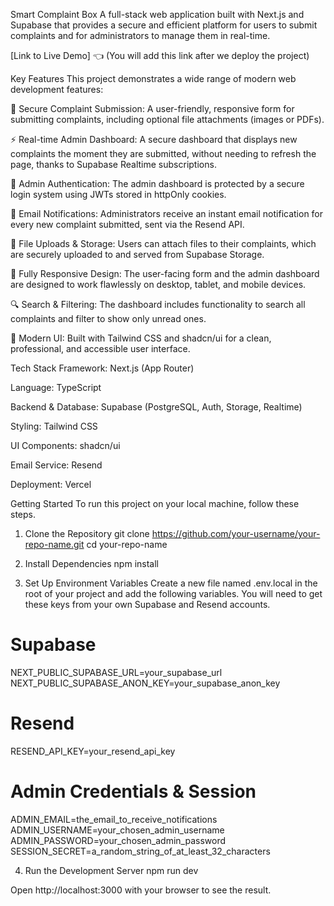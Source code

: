 Smart Complaint Box
A full-stack web application built with Next.js and Supabase that provides a secure and efficient platform for users to submit complaints and for administrators to manage them in real-time.

[Link to Live Demo] 👈 (You will add this link after we deploy the project)

Key Features
This project demonstrates a wide range of modern web development features:

📝 Secure Complaint Submission: A user-friendly, responsive form for submitting complaints, including optional file attachments (images or PDFs).

⚡ Real-time Admin Dashboard: A secure dashboard that displays new complaints the moment they are submitted, without needing to refresh the page, thanks to Supabase Realtime subscriptions.

🔐 Admin Authentication: The admin dashboard is protected by a secure login system using JWTs stored in httpOnly cookies.

📧 Email Notifications: Administrators receive an instant email notification for every new complaint submitted, sent via the Resend API.

📁 File Uploads & Storage: Users can attach files to their complaints, which are securely uploaded to and served from Supabase Storage.

📱 Fully Responsive Design: The user-facing form and the admin dashboard are designed to work flawlessly on desktop, tablet, and mobile devices.

🔍 Search & Filtering: The dashboard includes functionality to search all complaints and filter to show only unread ones.

💅 Modern UI: Built with Tailwind CSS and shadcn/ui for a clean, professional, and accessible user interface.

Tech Stack
Framework: Next.js (App Router)

Language: TypeScript

Backend & Database: Supabase (PostgreSQL, Auth, Storage, Realtime)

Styling: Tailwind CSS

UI Components: shadcn/ui

Email Service: Resend

Deployment: Vercel

Getting Started
To run this project on your local machine, follow these steps.

1. Clone the Repository
git clone https://github.com/your-username/your-repo-name.git
cd your-repo-name

2. Install Dependencies
npm install

3. Set Up Environment Variables
Create a new file named .env.local in the root of your project and add the following variables. You will need to get these keys from your own Supabase and Resend accounts.

# Supabase
NEXT_PUBLIC_SUPABASE_URL=your_supabase_url
NEXT_PUBLIC_SUPABASE_ANON_KEY=your_supabase_anon_key

# Resend
RESEND_API_KEY=your_resend_api_key

# Admin Credentials & Session
ADMIN_EMAIL=the_email_to_receive_notifications
ADMIN_USERNAME=your_chosen_admin_username
ADMIN_PASSWORD=your_chosen_admin_password
SESSION_SECRET=a_random_string_of_at_least_32_characters

4. Run the Development Server
npm run dev

Open http://localhost:3000 with your browser to see the result.